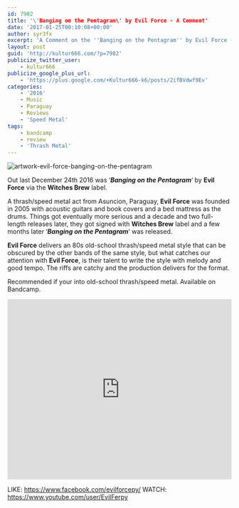 ```yaml
---
id: 7982
title: '\'Banging on the Pentagram\' by Evil Force - A Comment'
date: '2017-01-25T00:10:08+00:00'
author: syr3fx
excerpt: 'A Comment on the ''Banging on the Pentagram'' by Evil Force (2016).'
layout: post
guid: 'http://kultur666.com/?p=7982'
publicize_twitter_user:
    - kultur666
publicize_google_plus_url:
    - 'https://plus.google.com/+Kultur666-k6/posts/2ifBVdwf9Ev'
categories:
    - '2016'
    - Music
    - Paraguay
    - Reviews
    - 'Speed Metal'
tags:
    - bandcamp
    - review
    - 'Thrash Metal'
---
```


![artwork-evil-force-banging-on-the-pentagram](http://localhost:8080/wp-content/uploads/2017/01/artwork-evil-force-banging-on-the-pentagram.jpg)

Out last December 24th 2016 was ‘***Banging on the Pentagram***‘ by **Evil Force** via the **Witches Brew** label.

A thrash/speed metal act from Asuncion, Paraguay, **Evil Force** was founded in 2005 with acoustic guitars and book covers and a bed mattress as the drums. Things got eventually more serious and a decade and two full-length releases later, they got signed with **Witches Brew** label and a few months later ‘***Banging on the Pentagram***‘ was released.

**Evil Force** delivers an 80s old-school thrash/speed metal style that can be obscured by the other bands of the same style, but what catches our attention with **Evil Force**, is their talent to write the style with melody and good tempo. The riffs are catchy and the production delivers for the format.

Recommended if your into old-school thrash/speed metal. Available on Bandcamp.

<iframe style="border: 0; width: 100%; height: 406px;" src="https://bandcamp.com/EmbeddedPlayer/album=2266470077/size=large/bgcol=333333/linkcol=e99708/tracklist=false/transparent=true/" seamless></iframe>

LIKE: <https://www.facebook.com/evilforcepy/>
WATCH: <https://www.youtube.com/user/EvilFerpy>